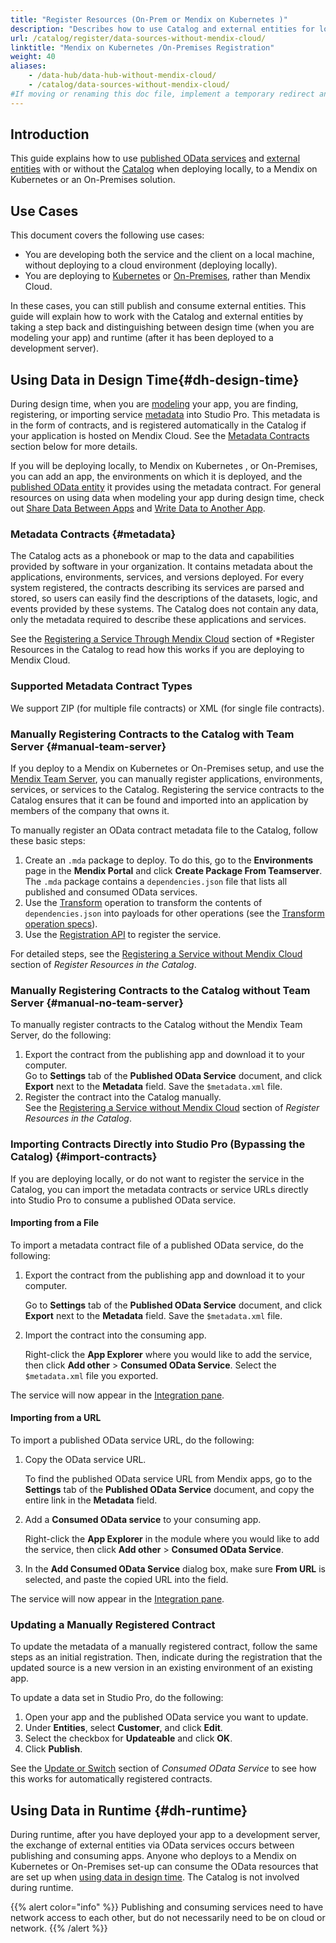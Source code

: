 ```yaml
---
title: "Register Resources (On-Prem or Mendix on Kubernetes )"
description: "Describes how to use Catalog and external entities for local deployments, or  or on-premises solutions."
url: /catalog/register/data-sources-without-mendix-cloud/
linktitle: "Mendix on Kubernetes /On-Premises Registration"
weight: 40
aliases:
    - /data-hub/data-hub-without-mendix-cloud/
    - /catalog/data-sources-without-mendix-cloud/
#If moving or renaming this doc file, implement a temporary redirect and let the respective team know they should update the URL in the product. See Mapping to Products for more details.
---
```

## Introduction

This guide explains how to use [published OData services](/refguide/published-odata-services/) and [external entities](/refguide/external-entities/) with or without the [Catalog](/catalog/) when deploying locally, to a Mendix on Kubernetes or an On-Premises solution.

## Use Cases

This document covers the following use cases:

* You are developing both the service and the client on a local machine, without deploying to a cloud environment (deploying locally).
* You are deploying to [Kubernetes](/developerportal/deploy/private-cloud/) or [On-Premises](/developerportal/deploy/on-premises-design/), rather than Mendix Cloud.

In these cases, you can still publish and consume external entities. This guide will explain how to work with the Catalog and external entities by taking a step back and distinguishing between design time (when you are modeling your app) and runtime (after it has been deployed to a development server).

## Using Data in Design Time{#dh-design-time}

During design time, when you are [modeling](/refguide/modeling/) your app, you are finding, registering, or importing service [metadata](#metadata) into Studio Pro. This metadata is in the form of contracts, and is registered automatically in the Catalog if your application is hosted on Mendix Cloud. See the [Metadata Contracts](#metadata) section below for more details.

If you will be deploying locally, to Mendix on Kubernetes , or On-Premises, you can add an app, the environments on which it is deployed, and the [published OData entity](/refguide/published-odata-entity/) it provides using the metadata contract. For general resources on using data when modeling your app during design time, check out [Share Data Between Apps](/data-hub/share-data/) and [Write Data to Another App](/catalog/write-data/).

### Metadata Contracts {#metadata}

The Catalog acts as a phonebook or map to the data and capabilities provided by software in your organization. It contains metadata about the applications, environments, services, and versions deployed. For every system registered, the contracts describing its services are parsed and stored, so users can easily find the descriptions of the datasets, logic, and events provided by these systems. The Catalog does not contain any data, only the metadata required to describe these applications and services.

See the [Registering a Service Through Mendix Cloud](/catalog/register/register-data/#mendix-cloud) section of *Register Resources in the Catalog to read how this works if you are deploying to Mendix Cloud. 

### Supported Metadata Contract Types

We support ZIP (for multiple file contracts) or XML (for single file contracts).

### Manually Registering Contracts to the Catalog with Team Server {#manual-team-server}

If you deploy to a Mendix on Kubernetes  or On-Premises setup, and use the [Mendix Team Server](/refguide/version-control/#team-server), you can manually register applications, environments, services, or services to the Catalog. Registering the service contracts to the Catalog ensures that it can be found and imported into an application by members of the company that owns it. 

To manually register an OData contract metadata file to the Catalog, follow these basic steps:

1. Create an `.mda` package to deploy. To do this, go to the **Environments** page in the **Mendix Portal** and click **Create Package From Teamserver**. The `.mda` package contains a `dependencies.json` file that lists all published and consumed OData services.
2. Use the [Transform](/apidocs-mxsdk/apidocs/registration-api/#transform-api) operation to transform the contents of `dependencies.json` into payloads for other operations (see the [Transform operation specs](http://datahub-spec.s3-website.eu-central-1.amazonaws.com/registration_v5.html#/Endpoints/post_transform_dependenciesjson)).
3. Use the [Registration API](/apidocs-mxsdk/apidocs/registration-api/) to register the service.

For detailed steps, see the [Registering a Service without Mendix Cloud](/catalog/register/register-data/#without-mendix-cloud) section of *Register Resources in the Catalog*.

### Manually Registering Contracts to the Catalog without Team Server {#manual-no-team-server}

To manually register contracts to the Catalog without the Mendix Team Server, do the following:

1. Export the contract from the publishing app and download it to your computer. </br> Go to **Settings** tab of the **Published OData Service** document, and click **Export** next to the **Metadata** field. Save the `$metadata.xml` file.
2. Register the contract into the Catalog manually. </br> See the [Registering a Service without Mendix Cloud](/catalog/register/register-data/#without-mendix-cloud) section of *Register Resources in the Catalog*.

### Importing Contracts Directly into Studio Pro (Bypassing the Catalog) {#import-contracts}

If you are deploying locally, or do not want to register the service in the Catalog, you can import the metadata contracts or service URLs directly into Studio Pro to consume a published OData service.

#### Importing from a File

To import a metadata contract file of a published OData service, do the following:

1. Export the contract from the publishing app and download it to your computer.

    Go to **Settings** tab of the **Published OData Service** document, and click **Export** next to the **Metadata** field. Save the `$metadata.xml` file.

2. Import the contract into the consuming app.

    Right-click the **App Explorer** where you would like to add the service, then click **Add other** > **Consumed OData Service**. Select the `$metadata.xml` file you exported.

The service will now appear in the [Integration pane](/refguide/integration-pane/).

#### Importing from a URL

To import a published OData service URL, do the following:

1. Copy the OData service URL.

    To find the published OData service URL from Mendix apps, go to the **Settings** tab of the **Published OData Service** document, and copy the entire link in the **Metadata** field.

2. Add a **Consumed OData service** to your consuming app.

    Right-click the **App Explorer** in the module where you would like to add the service, then click **Add other** > **Consumed OData Service**.

3. In the **Add Consumed OData Service** dialog box, make sure **From URL** is selected, and paste the copied URL into the field.

The service will now appear in the [Integration pane](/refguide/integration-pane/).

### Updating a Manually Registered Contract

To update the metadata of a manually registered contract, follow the same steps as an initial registration. Then, indicate during the registration that the updated source is a new version in an existing environment of an existing app. 

To update a data set in Studio Pro, do the following:

1. Open your app and the published OData service you want to update.
2. Under **Entities**, select **Customer**, and click **Edit**.
3. Select the checkbox for **Updateable** and click **OK**.
4. Click **Publish**.

See the [Update or Switch](/refguide/consumed-odata-service/#update-switch) section of *Consumed OData Service*  to see how this works for automatically registered contracts.

## Using Data in Runtime {#dh-runtime}

During runtime, after you have deployed your app to a development server, the exchange of external entities via OData services occurs between publishing and consuming apps. Anyone who deploys to a Mendix on Kubernetes  or On-Premises set-up can consume the OData resources that are set up when [using data in design time](#dh-design-time). The Catalog is not involved during runtime.

{{% alert color="info" %}}
Publishing and consuming services need to have network access to each other, but do not necessarily need to be on cloud or network. {{% /alert %}}
